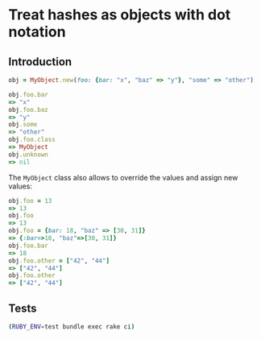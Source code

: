 # Treat hashes as objects with dot notation

## Introduction

```ruby
obj = MyObject.new(foo: {bar: "x", "baz" => "y"}, "some" => "other")

obj.foo.bar
=> "x"
obj.foo.baz
=> "y"
obj.some
=> "other"
obj.foo.class
=> MyObject
obj.unknown
=> nil
```

 The `MyObject` class also allows to override the values and assign new values:

```ruby
obj.foo = 13
=> 13
obj.foo
=> 13
obj.foo = {bar: 18, "baz" => [30, 31]}
=> {:bar=>18, "baz"=>[30, 31]}
obj.foo.bar
=> 18
obj.foo.other = ["42", "44"]
=> ["42", "44"]
obj.foo.other
=> ["42", "44"]
```

## Tests

```sh
(RUBY_ENV=test bundle exec rake ci)
```